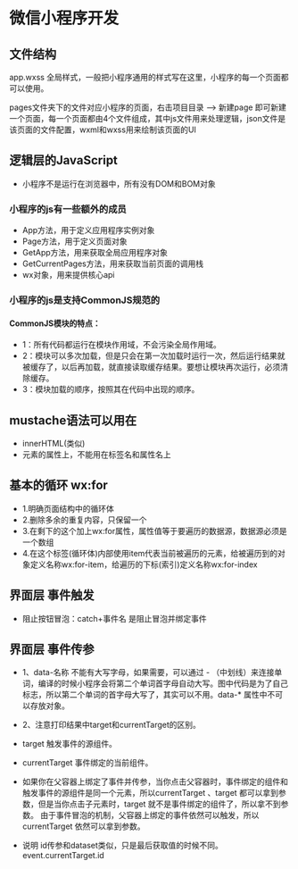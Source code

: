 # 微信小程序开发
## 文件结构
app.wxss 全局样式，一般把小程序通用的样式写在这里，小程序的每一个页面都可以使用。

pages文件夹下的文件对应小程序的页面，右击项目目录 --> 新建page 即可新建一个页面，每一个页面都由4个文件组成，其中js文件用来处理逻辑，json文件是该页面的文件配置，wxml和wxss用来绘制该页面的UI
## 逻辑层的JavaScript
* 小程序不是运行在浏览器中，所有没有DOM和BOM对象
### 小程序的js有一些额外的成员
* App方法，用于定义应用程序实例对象
* Page方法，用于定义页面对象
* GetApp方法，用来获取全局应用程序对象
* GetCurrentPages方法，用来获取当前页面的调用栈
* wx对象，用来提供核心api
### 小程序的js是支持CommonJS规范的
#### CommonJS模块的特点：
* 1：所有代码都运行在模块作用域，不会污染全局作用域。
* 2：模块可以多次加载，但是只会在第一次加载时运行一次，然后运行结果就被缓存了，以后再加载，就直接读取缓存结果。要想让模块再次运行，必须清除缓存。
* 3：模块加载的顺序，按照其在代码中出现的顺序。

## mustache语法可以用在
* innerHTML(类似)
* 元素的属性上，不能用在标签名和属性名上

## 基本的循环 wx:for
* 1.明确页面结构中的循环体
* 2.删除多余的重复内容，只保留一个
* 3.在剩下的这个加上wx:for属性，属性值等于要遍历的数据源，数据源必须是一个数组
* 4.在这个标签(循环体)内部使用item代表当前被遍历的元素，给被遍历到的对象定义名称wx:for-item，给遍历的下标(索引)定义名称wx:for-index

## 界面层 事件触发
* 阻止按钮冒泡：catch+事件名 是阻止冒泡并绑定事件

## 界面层 事件传参
* 1、data-名称 不能有大写字母，如果需要，可以通过 - （中划线）来连接单词，编译的时候小程序会将第二个单词首字母自动大写。图中代码是为了自己标志，所以第二个单词的首字母大写了，其实可以不用。data-* 属性中不可以存放对象。

* 2、注意打印结果中target和currentTarget的区别。

* target 触发事件的源组件。
* currentTarget 事件绑定的当前组件。

* 如果你在父容器上绑定了事件并传参，当你点击父容器时，事件绑定的组件和触发事件的源组件是同一个元素，所以currentTarget 、target 都可以拿到参数，但是当你点击子元素时，target 就不是事件绑定的组件了，所以拿不到参数。
由于事件冒泡的机制，父容器上绑定的事件依然可以触发，所以currentTarget 依然可以拿到参数。

* 说明 id传参和dataset类似，只是最后获取值的时候不同。event.currentTarget.id